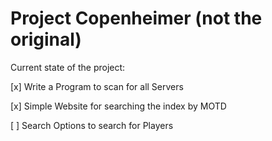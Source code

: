 # Project Copenheimer (not the original)


Current state of the project:  

[x] Write a Program to scan for all Servers

[x] Simple Website for searching the index by MOTD

[ ] Search Options to search for Players
